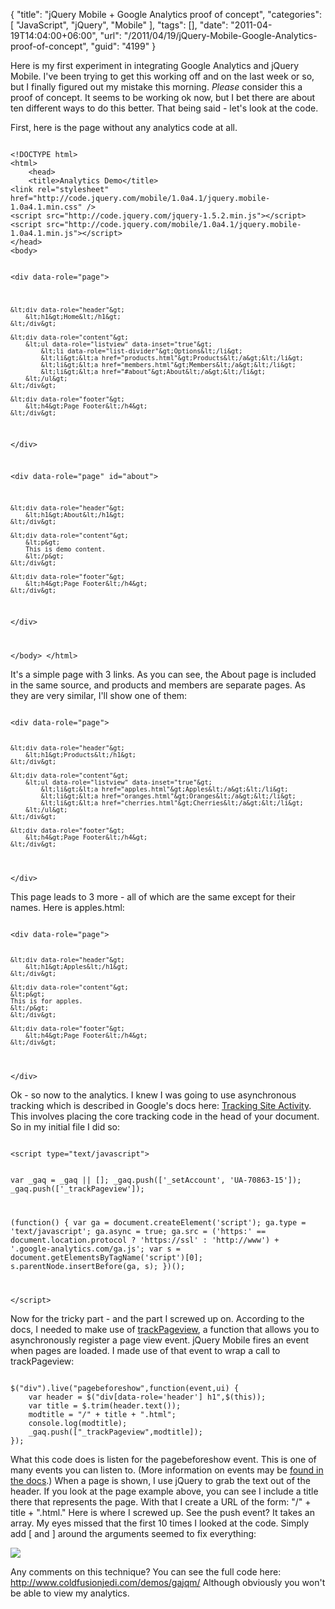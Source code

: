 {
	"title": "jQuery Mobile + Google Analytics proof of concept",
	"categories": [
		"JavaScript",
		"jQuery",
		"Mobile"
	],
	"tags": [],
	"date": "2011-04-19T14:04:00+06:00",
	"url": "/2011/04/19/jQuery-Mobile-Google-Analytics-proof-of-concept",
	"guid": "4199"
}

Here is my first experiment in integrating Google Analytics and jQuery Mobile. I've been trying to get this working off and on the last week or so, but I finally figured out my mistake this morning. <i>Please</i> consider this a proof of concept. It seems to be working ok now, but I bet there are about ten different ways to do this better. That being said - let's look at the code.
<!--more-->
<p>

First, here is the page without any analytics code at all.

<p>

<code>
&lt;!DOCTYPE html&gt; 
&lt;html&gt; 
	&lt;head&gt; 
	&lt;title&gt;Analytics Demo&lt;/title&gt; 
&lt;link rel="stylesheet" href="http://code.jquery.com/mobile/1.0a4.1/jquery.mobile-1.0a4.1.min.css" /&gt;
&lt;script src="http://code.jquery.com/jquery-1.5.2.min.js"&gt;&lt;/script&gt;
&lt;script src="http://code.jquery.com/mobile/1.0a4.1/jquery.mobile-1.0a4.1.min.js"&gt;&lt;/script&gt;
&lt;/head&gt; 
&lt;body&gt; 

&lt;div data-role="page"&gt;

	&lt;div data-role="header"&gt;
		&lt;h1&gt;Home&lt;/h1&gt;
	&lt;/div&gt;

	&lt;div data-role="content"&gt;	
		&lt;ul data-role="listview" data-inset="true"&gt;
			&lt;li data-role="list-divider"&gt;Options&lt;/li&gt;
			&lt;li&gt;&lt;a href="products.html"&gt;Products&lt;/a&gt;&lt;/li&gt;
			&lt;li&gt;&lt;a href="members.html"&gt;Members&lt;/a&gt;&lt;/li&gt;
			&lt;li&gt;&lt;a href="#about"&gt;About&lt;/a&gt;&lt;/li&gt;
		&lt;/ul&gt;
	&lt;/div&gt;

	&lt;div data-role="footer"&gt;
		&lt;h4&gt;Page Footer&lt;/h4&gt;
	&lt;/div&gt;

&lt;/div&gt;

&lt;div data-role="page" id="about"&gt;

	&lt;div data-role="header"&gt;
		&lt;h1&gt;About&lt;/h1&gt;
	&lt;/div&gt;

	&lt;div data-role="content"&gt;	
		&lt;p&gt;
		This is demo content.
		&lt;/p&gt;
	&lt;/div&gt;

	&lt;div data-role="footer"&gt;
		&lt;h4&gt;Page Footer&lt;/h4&gt;
	&lt;/div&gt;

&lt;/div&gt;

&lt;/body&gt;
&lt;/html&gt;
</code>

<p>

It's a simple page with 3 links. As you can see, the About page is included in the same source, and products and members are separate pages. As they are very similar, I'll show one of them:

<p>

<code>
&lt;div data-role="page"&gt;

	&lt;div data-role="header"&gt;
		&lt;h1&gt;Products&lt;/h1&gt;
	&lt;/div&gt;

	&lt;div data-role="content"&gt;	
		&lt;ul data-role="listview" data-inset="true"&gt;    
	    	&lt;li&gt;&lt;a href="apples.html"&gt;Apples&lt;/a&gt;&lt;/li&gt;    
	    	&lt;li&gt;&lt;a href="oranges.html"&gt;Oranges&lt;/a&gt;&lt;/li&gt;    
	    	&lt;li&gt;&lt;a href="cherries.html"&gt;Cherries&lt;/a&gt;&lt;/li&gt;    
	    &lt;/ul&gt;
	&lt;/div&gt;

	&lt;div data-role="footer"&gt;
		&lt;h4&gt;Page Footer&lt;/h4&gt;
	&lt;/div&gt;

&lt;/div&gt;
</code>

<p>

This page leads to 3 more - all of which are the same except for their names. Here is apples.html:

<p>

<code>
&lt;div data-role="page"&gt;

	&lt;div data-role="header"&gt;
		&lt;h1&gt;Apples&lt;/h1&gt;
	&lt;/div&gt;

	&lt;div data-role="content"&gt;	
	&lt;p&gt;
	This is for apples.
	&lt;/p&gt;
	&lt;/div&gt;

	&lt;div data-role="footer"&gt;
		&lt;h4&gt;Page Footer&lt;/h4&gt;
	&lt;/div&gt;

&lt;/div&gt;
</code>

<p>

Ok - so now to the analytics. I knew I was going to use asynchronous tracking which is described in Google's docs here: <a href="http://code.google.com/apis/analytics/docs/tracking/asyncTracking.html">Tracking Site Activity</a>. This involves placing the core tracking code in the head of your document. So in my initial file I did so:

<p>

<code>
&lt;script type="text/javascript"&gt;

  var _gaq = _gaq || [];
  _gaq.push(['_setAccount', 'UA-70863-15']);
  _gaq.push(['_trackPageview']);

  (function() {
    var ga = document.createElement('script'); ga.type = 'text/javascript'; ga.async = true;
    ga.src = ('https:' == document.location.protocol ? 'https://ssl' : 'http://www') + '.google-analytics.com/ga.js';
    var s = document.getElementsByTagName('script')[0]; s.parentNode.insertBefore(ga, s);
  })();

&lt;/script&gt;
</code>

<p>

Now for the tricky part - and the part I screwed up on. According to the docs, I needed to make use of <a href="http://code.google.com/apis/analytics/docs/gaJS/gaJSApiBasicConfiguration.html#_gat.GA_Tracker_._trackPageview">trackPageview</a>, a function that allows you to asynchronously register a page view event. jQuery Mobile fires an event when pages are loaded. I made use of that event to wrap a call to trackPageview:

<p>

<code>
$("div").live("pagebeforeshow",function(event,ui) {
	var header = $("div[data-role='header'] h1",$(this));
	var title = $.trim(header.text());
	modtitle = "/" + title + ".html";
	console.log(modtitle);
	_gaq.push(["_trackPageview",modtitle]);
});
</code>

<p>

What this code does is listen for the pagebeforeshow event. This is one of many events you can listen to. (More information on events may be <a href="http://jquerymobile.com/demos/1.0a4.1/#docs/api/events.html">found in the docs</a>.) When a page is shown, I use jQuery to grab the text out of the header. If you look at the page example above, you can see I include a title there that represents the page. With that I create a URL of the form: "/" + title + ".html." Here is where I screwed up. See the push event? It takes an array. My eyes missed that the first 10 times I looked at the code. Simply add [ and ] around the arguments seemed to fix everything:

<p>
 
<img src="http://static.raymondcamden.com/images/ScreenClip71.png" />

<p>

Any comments on this technique? You can see the full code here: <a href="http://www.coldfusionjedi.com/demos/gajqm/">http://www.coldfusionjedi.com/demos/gajqm/</a> Although obviously you won't be able to view my analytics.
